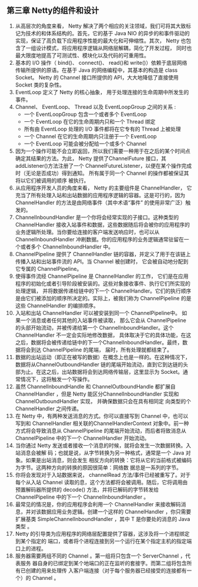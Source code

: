 ## 第三章 Netty的组件和设计

1. 从高层次的角度来看， Netty 解决了两个相应的关注领域，我们可将其大致标记为技术的和体系结构的。首先，它的基于 Java NIO 的异步的和事件驱动的实现，保证了高负载下应用程序性能的最大化和可伸缩性。其次， Netty 也包含了一组设计模式，将应用程序逻辑从网络层解耦，简化了开发过程， 同时也最大限度地提高了可测试性、模块化以及代码的可重用性。  
2. 基本的 I/O 操作（ bind()、 connect()、 read()和 write()）依赖于底层网络传输所提供的原语。在基于 Java 的网络编程中，其基本的构造是 class Socket。 Netty 的 Channel 接口所提供的 API，大大地降低了直接使用 Socket 类的复杂性。
3. EventLoop 定义了 Netty 的核心抽象， 用于处理连接的生命周期中所发生的事件。
4. Channel、 EventLoop、 Thread 以及 EventLoopGroup 之间的关系 :
   - 一个 EventLoopGroup 包含一个或者多个 EventLoop  
   - 一个 EventLoop 在它的生命周期内只和一个 Thread 绑定  
   - 所有由 EventLoop 处理的 I/O 事件都将在它专有的 Thread 上被处理  
   - 一个 Channel 在它的生命周期内只注册于一个 EventLoop  
   - 一个 EventLoop 可能会被分配给一个或多个 Channel  
5. 因为一个操作可能不会立即返回，所以我们需要一种用于在之后的某个时间点确定其结果的方法。为此， Netty 提供了ChannelFuture 接口，其 addListener()方法注册了一个 ChannelFutureListener，以便在某个操作完成时（无论是否成功）得到通知。  所有属于同一个 Channel 的操作都被保证其将以它们被调用的顺序
   被执行。  
6. 从应用程序开发人员的角度来看， Netty 的主要组件是 ChannelHandler， 它充当了所有处理入站和出站数据的应用程序逻辑的容器。这是可行的，因为 ChannelHandler 的方法是由网络事件（其中术语“事件” 的使用非常广泛）触发的。  
7. ChannelInboundHandler 是一个你将会经常实现的子接口。这种类型的ChannelHandler 接收入站事件和数据，这些数据随后将会被你的应用程序的业务逻辑所处理。当你要给连接的客户端发送响应时，也可以从 ChannelInboundHandler 冲刷数据。你的应用程序的业务逻辑通常驻留在一个或者多个 ChannelInboundHandler 中。  
8. ChannelPipeline 提供了 ChannelHandler 链的容器，并定义了用于在该链上传播入站和出站事件流的 API。当 Channel 被创建时， 它会被自动地分配到它专属的 ChannelPipeline。  
9. 使得事件流经 ChannelPipeline 是 ChannelHandler 的工作， 它们是在应用程序的初始化或者引导阶段被安装的。这些对象接收事件、执行它们所实现的处理逻辑， 并将数据传递给链中的下一个 ChannelHandler。它们的执行顺序是由它们被添加的顺序所决定的。实际上，被我们称为 ChannelPipeline 的是这些 ChannelHandler 的编排顺序。  
10. 入站和出站 ChannelHandler 可以被安装到同一个 ChannelPipeline中。  如果一个消息或者任何其他的入站事件被读取， 那么它会从 ChannelPipeline 的头部开始流动，并被传递给第一个 ChannelInboundHandler。这个 ChannelHandler 不一定会实际地修改数据， 具体取决于它的具体功能，在这之后，数据将会被传递给链中的下一个ChannelInboundHandler。最终，数据将会到达 ChannelPipeline 的尾端， 届时，所有处理就都结束了。  
11. 数据的出站运动（即正在被写的数据）在概念上也是一样的。在这种情况下，数据将从ChannelOutboundHandler 链的尾端开始流动，直到它到达链的头部为止。在这之后，出站数据将会到达网络传输层，这里显示为 Socket。通常情况下，这将触发一个写操作。
12. 虽然 ChannelInboundHandle 和 ChannelOutboundHandle 都扩展自 ChannelHandler ，但是 Netty 能区分ChannelInboundHandler 实现和 ChannelOutboundHandler 实现， 并确保数据只会在具有相同定 向类型的个 ChannelHandler 之间传递。
13. 在 Netty 中，有两种发送消息的方式。你可以直接写到 Channel 中，也可以 写到和 ChannelHandler 相关联的ChannelHandlerContext 对象中。前一种方式将会导致消息从 ChannelPipeline 的尾端开始流动，而后者将致消息从 ChannelPipeline 中的下一个 ChannelHandler 开始流动。
14. 当你通过 Netty 发送或者接收一个消息的时候，就将会发生一次数据转换。入站消息会被解 码；也就是说，从字节转换为另一种格式，通常是一个 Java 对象。如果是出站消息，则会发生 相反方向的转换：它将从它的当前格式被编码为字节。这两种方向的转换的原因很简单：网络数 据总是一系列的字节。
15. 你将会发现对于入站数据来说， channelRead 方法/事件已经被重写了。对于每个从入站 Channel 读取的息，这个方法都将会被调用。随后，它将调用由预置解码器所提供的 decode() 方法，并将已解码的字节转发给 ChannelPipeline 中的下一个 ChannelInboundHandler 。
16. 最常见的情况是，你的应用程序会利用一个 ChannelHandler 来接收解码消息，并对该数据应用业务逻辑。创建一个这样的 ChannelHandler ，你只需要扩展基类 SimpleChannelInboundHandler<T> ，其中 T 是你要处的消息的 Java 类型 。
17. Netty 的引导类为应用程序的网络层配置提供了容器，这涉及将一个进程绑定到某个指定的 端口，或者将个进程连接到另一个运行在某个指定主机的指定端口上的进程。
18. 服务器需要两组不同的 Channel 。第一组将只包含一个 ServerChannel ，代表服务 器自身的已绑定到某个地端口的正在监听的套接字。而第二组将包含所有已创建的用来处理传 入客户端连接（对于每个服务器已经接受的连接都有一个）的 Channel 。